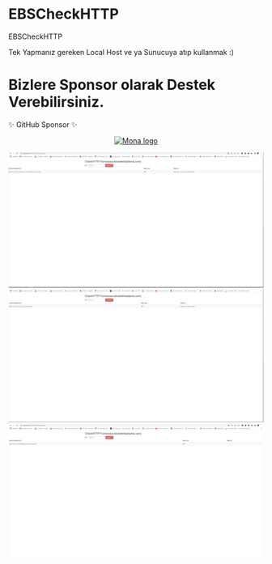 # EBSCheckHTTP
EBSCheckHTTP

Tek Yapmanız gereken Local Host ve ya Sunucuya atıp kullanmak :)
# Bizlere Sponsor olarak Destek Verebilirsiniz.

✨ GitHub Sponsor ✨
<p align="center" dir="auto">
	<a target="_blank" rel="noopener noreferrer nofollow" href="https://github.com/sponsors/ebubekirbastama">
  <img src="https://camo.githubusercontent.com/dec0683928f7db306904f8ea2e7c0d81ca83800fe09fcd5ac792c962eaee02dc/68747470733a2f2f6769746875622e6769746875626173736574732e636f6d2f696d616765732f6d6f64756c65732f736974652f73706f6e736f72732f6c6f676f2d6d6f6e612e737667" height="200" width="200" alt="Mona logo" data-canonical-src="https://github.githubassets.com/images/modules/site/sponsors/logo-mona.svg" style="max-width: 100%;"></a>
</p>
<img src="https://raw.githubusercontent.com/ebubekirbastama/EBSCheckHTTP/main/s1.png">
<img src="https://raw.githubusercontent.com/ebubekirbastama/EBSCheckHTTP/main/s2.png">
<img src="https://raw.githubusercontent.com/ebubekirbastama/EBSCheckHTTP/main/s3.png">
